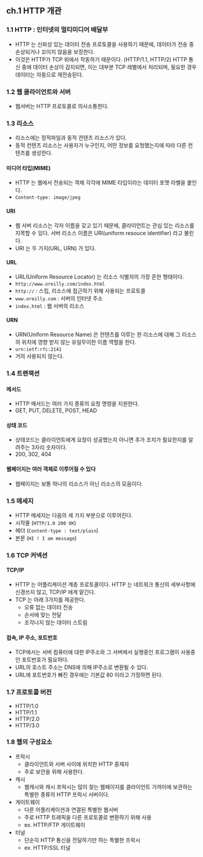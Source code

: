 ## ch.1 HTTP 개관

### 1.1 HTTP : 인터넷의 멀티미디어 배달부

- HTTP 는 신뢰성 있는 데이터 전송 프로토콜을 사용하기 때문에, 데이터가 전송 중 손상되거나 꼬이지 않음을 보장한다.
- 이것은 HTTP가 TCP 위에서 작동하기 때문이다. (HTTP/1.1, HTTP/2) HTTP 통신 중에 데이터 손상이 감지되면, 이는 대부분 TCP 레벨에서 처리되며, 필요한 경우 데이터는 자동으로 재전송된다.

### 1.2 웹 클라이언트와 서버

- 웹서버는 HTTP 프로토콜로 의사소통한다.

### 1.3 리소스

- 리소스에는 정적파일과 동적 컨텐츠 리소스가 있다.
- 동적 컨텐츠 리소스는 사용자가 누구인지, 어떤 정보를 요청했는지에 따라 다른 컨텐츠를 생성한다.

#### 미디어 타입(MIME)

- HTTP 는 웹에서 전송되는 객체 각각에 MIME 타입이라는 데이터 포맷 라벨을 붙인다.
- `Content-type: image/jpeg`

#### URI

- 웹 서버 리소스는 각자 이름을 갖고 있기 때문에, 클라이언트는 관심 있는 리소스를 지목할 수 있다. 서버 리소스 이름은 URI(uniform resouce identifier) 라고 불린다.
- URI 는 두 가지(URL, URN) 가 있다.

#### URL

- URL(Uniform Resource Locator) 는 리소스 식별자의 가장 흔한 형태이다.
- `http://www.oreilly.com/index.html`
- `http://` : 스킴, 리소스에 접근하기 위해 사용되는 프로토콜
- `www.oreilly.com` : 서버의 인터넷 주소
- `index.html` : 웹 서버의 리소스

#### URN

- URN(Uniform Resource Name) 은 컨텐츠를 이루는 한 리소스에 대해 그 리소스의 위치에 영향 받지 않는 유일무이한 이름 역할을 한다.
- `urn:ietf:rfc:2141`
- 거의 사용되지 않는다.

### 1.4 트랜잭션

#### 메서드

- HTTP 메서드는 여러 가지 종류의 요청 명령을 지원한다.
- GET, PUT, DELETE, POST, HEAD

#### 상태 코드

- 상태코드는 클라이언트에게 요청이 성공했는지 아니면 추가 조치가 필요한지를 알려주는 3자리 숫자이다.
- 200, 302, 404

#### 웹페이지는 여러 객체로 이루어질 수 있다

- 웹페이지는 보통 하나의 리소스가 아닌 리소스의 모음이다.

### 1.5 메세지

- HTTP 메세지는 다음의 세 가지 부분으로 이루어진다.
- 시작줄 (`HTTP/1.0 200 OK`)
- 헤더 (`Content-type : text/plain`)
- 본문 (`HI ! I am message`)

### 1.6 TCP 커넥션

#### TCP/IP

- HTTP 는 어플리케이션 계층 프로토콜이다. HTTP 는 네트워크 통신의 세부사항에 신경쓰지 않고, TCP/IP 에게 맡긴다.
- TCP 는 아래 3가지를 제공한다.
  - 오류 없는 데이터 전송
  - 순서에 맞는 전달
  - 조각나지 않는 데이터 스트림

#### 접속, IP 주소, 포트번호

- TCP에서는 서버 컴퓨터에 대한 IP주소와 그 서버에서 실행중인 프로그램이 사용중인 포트번호가 필요하다.
- URL의 호스트 주소는 DNS에 의해 IP주소로 변환될 수 있다.
- URL에 포트번호가 빠진 경우에는 기본값 80 이라고 가정하면 된다.

### 1.7 프로토콜 버전

- HTTP/1.0
- HTTP/1.1
- HTTP/2.0
- HTTP/3.0

### 1.8 웹의 구성요소

- 프락시
  - 클라이언트와 서버 사이에 위치한 HTTP 중재자
  - 주로 보안을 위해 사용한다.
- 캐시
  - 웹캐시와 캐시 프락시는 많이 찾는 웹페이지를 클라이언트 가까이에 보관하는 특별한 종류의 HTTP 프락시 서버이다.
- 게이트웨이
  - 다른 어플리케이션과 연결된 특별한 웹서버
  - 주로 HTTP 트래픽을 다른 프로토콜로 변환하기 위해 사용
  - ex. HTTP/FTP 게이트웨이
- 터널
  - 단순히 HTTP 통신을 전달하기만 하는 특별한 프락시
  - ex. HTTP/SSL 터널
